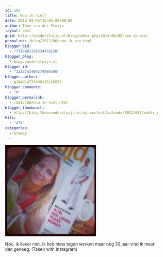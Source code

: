 ```yaml
---
id: 182
title: Nou ik niet!
date: 2012-08-05T16:06:00+00:00
author: Theo van der Sluijs
layout: post
guid: http://vandersluijs.nl/blog/index.php/2012/08/05/nou-ik-nie/
permalink: /blog/2012/08/nou-ik-nie.html
blogger_bid:
  - "7319082336334478150"
blogger_blog:
  - blog.vandersluijs.nl
blogger_id:
  - "3220741480274986698"
blogger_author:
  - g104814725400115166555
blogger_comments:
  - "0"
blogger_permalink:
  - /2012/08/nou-ik-niet.html
blogger_thumbnail:
  - http://blog.theovandersluijs.nl/wp-content/uploads/2012/08/tumblr_m8a9qzjhFO1rpqrb1o1_1280-300x300.jpg
hits:
  - "479"
categories:
  - Grumpy
---
```

<div>
  <img alt="" src="/images/2012/08/tumblr_m8a9qzjhFO1rpqrb1o1_1280-300x300.jpg" />
</div>

Nou, ik liever niet. Ik heb niets tegen werken maar nog 30 jaar vind ik meer dan genoeg. (Taken with Instagram)